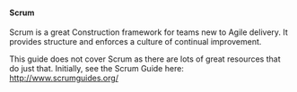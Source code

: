 #### Scrum

Scrum is a great Construction framework for teams new to Agile delivery.  It provides structure and enforces a culture of continual improvement.

This guide does not cover Scrum as there are lots of great resources that do just that.  Initially, see the Scrum Guide here: <http://www.scrumguides.org/>
